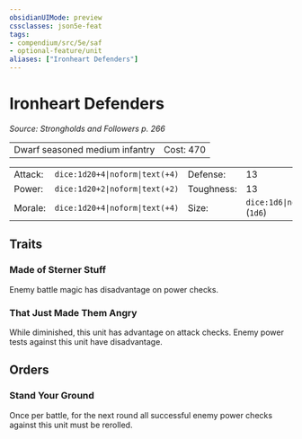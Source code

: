 ```yaml
---
obsidianUIMode: preview
cssclasses: json5e-feat
tags:
- compendium/src/5e/saf
- optional-feature/unit
aliases: ["Ironheart Defenders"]
---
```

# Ironheart Defenders
*Source: Strongholds and Followers p. 266*  

|    |    |
|----|----|
| Dwarf seasoned medium infantry | Cost: 470 |

|    |    |    |    |
|----|----|----|----|
| Attack: | `dice:1d20+4\|noform\|text(+4)` | Defense: | 13 |
| Power: | `dice:1d20+2\|noform\|text(+2)` | Toughness: | 13 |
| Morale: | `dice:1d20+4\|noform\|text(+4)` | Size: | `dice:1d6\|noform\|avg` (`1d6`) |

## Traits

### Made of Sterner Stuff

Enemy battle magic has disadvantage on power checks.

### That Just Made Them Angry

While diminished, this unit has advantage on attack checks. Enemy power tests against this unit have disadvantage.

## Orders

### Stand Your Ground

Once per battle, for the next round all successful enemy power checks against this unit must be rerolled.